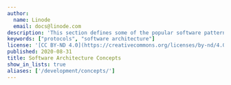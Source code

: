 ```yaml
---
author:
  name: Linode
  email: docs@linode.com
description: 'This section defines some of the popular software patterns and protocols that are frequently implemented across different programming languages and frameworks.'
keywords: ["protocols", "software architecture"]
license: '[CC BY-ND 4.0](https://creativecommons.org/licenses/by-nd/4.0)'
published: 2020-08-31
title: Software Architecture Concepts
show_in_lists: true
aliases: ['/development/concepts/']
---
```


